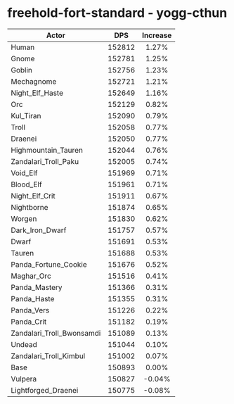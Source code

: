 # freehold-fort-standard - yogg-cthun
| Actor | DPS | Increase |
|---|:---:|:---:|
|Human|152812|1.27%|
|Gnome|152781|1.25%|
|Goblin|152756|1.23%|
|Mechagnome|152721|1.21%|
|Night_Elf_Haste|152649|1.16%|
|Orc|152129|0.82%|
|Kul_Tiran|152090|0.79%|
|Troll|152058|0.77%|
|Draenei|152050|0.77%|
|Highmountain_Tauren|152044|0.76%|
|Zandalari_Troll_Paku|152005|0.74%|
|Void_Elf|151969|0.71%|
|Blood_Elf|151961|0.71%|
|Night_Elf_Crit|151911|0.67%|
|Nightborne|151874|0.65%|
|Worgen|151830|0.62%|
|Dark_Iron_Dwarf|151757|0.57%|
|Dwarf|151691|0.53%|
|Tauren|151688|0.53%|
|Panda_Fortune_Cookie|151676|0.52%|
|Maghar_Orc|151516|0.41%|
|Panda_Mastery|151366|0.31%|
|Panda_Haste|151355|0.31%|
|Panda_Vers|151226|0.22%|
|Panda_Crit|151182|0.19%|
|Zandalari_Troll_Bwonsamdi|151089|0.13%|
|Undead|151044|0.10%|
|Zandalari_Troll_Kimbul|151002|0.07%|
|Base|150893|0.00%|
|Vulpera|150827|-0.04%|
|Lightforged_Draenei|150775|-0.08%|
